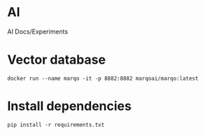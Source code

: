 # AI
AI Docs/Experiments

# Vector database
```
docker run --name marqo -it -p 8882:8882 marqoai/marqo:latest
```

# Install dependencies
```
pip install -r requirements.txt
```
